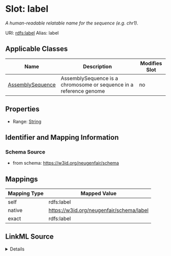 

# Slot: label 


_A human-readable relatable name for the sequence (e.g. chr1)._





URI: [rdfs:label](http://www.w3.org/2000/01/rdf-schema#label)
Alias: label

<!-- no inheritance hierarchy -->





## Applicable Classes

| Name | Description | Modifies Slot |
| --- | --- | --- |
| [AssemblySequence](AssemblySequence.md) | AssemblySequence is a chromosome or sequence in a reference genome |  no  |






## Properties

* Range: [String](String.md)




## Identifier and Mapping Information






### Schema Source


* from schema: https://w3id.org/neugenfair/schema




## Mappings

| Mapping Type | Mapped Value |
| ---  | ---  |
| self | rdfs:label |
| native | https://w3id.org/neugenfair/schema/label |
| exact | rdfs:label |




## LinkML Source

<details>
```yaml
name: label
description: A human-readable relatable name for the sequence (e.g. chr1).
from_schema: https://w3id.org/neugenfair/schema
exact_mappings:
- rdfs:label
rank: 1000
domain: AssemblySequence
slot_uri: rdfs:label
alias: label
domain_of:
- AssemblySequence
range: string

```
</details>